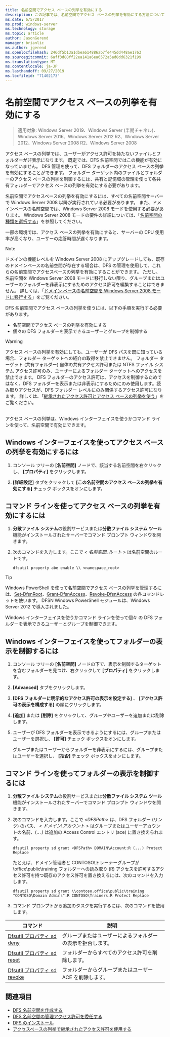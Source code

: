 ```yaml
---
title: 名前空間でアクセス ベースの列挙を有効にする
description: この記事では、名前空間でアクセス ベースの列挙を有効にする方法について説明します。
ms.date: 6/5/2017
ms.prod: windows-server
ms.technology: storage
ms.topic: article
author: JasonGerend
manager: brianlic
ms.author: jgerend
ms.openlocfilehash: 246df5b13a1dbea614886ab7fe445dd448ae1763
ms.sourcegitcommit: 6aff3d88ff22ea141a6ea6572a5ad8dd6321f199
ms.translationtype: MT
ms.contentlocale: ja-JP
ms.lasthandoff: 09/27/2019
ms.locfileid: "71402173"
---
```

# <a name="enable-access-based-enumeration-on-a-namespace"></a>名前空間でアクセス ベースの列挙を有効にする

> 適用対象: Windows Server 2019、Windows Server (半期チャネル)、Windows Server 2016、Windows Server 2012 R2、Windows Server 2012、Windows Server 2008 R2、Windows Server 2008

アクセス ベースの列挙では、ユーザーがアクセス許可を持たないファイルとフォルダーが非表示になります。 既定では、DFS 名前空間ではこの機能が有効になっていません。 DFS 管理を使って、DFS フォルダーのアクセス ベースの列挙を有効にすることができます。 フォルダー ターゲット内のファイルとフォルダーのアクセス ベースの列挙を制御するには、共有と記憶域の管理を使って各共有フォルダーでアクセス ベースの列挙を有効にする必要があります。

名前空間でアクセスベースの列挙を有効にするには、すべての名前空間サーバーで Windows Server 2008 以降が実行されている必要があります。 また、ドメインベースの名前空間では、Windows Server 2008 モードを使用する必要があります。 Windows Server 2008 モードの要件の詳細については、「[名前空間の種類を選択する](choose-a-namespace-type.md)」を参照してください。

一部の環境では、アクセス ベースの列挙を有効にすると、サーバーの CPU 使用率が高くなり、ユーザーの応答時間が遅くなります。

> [!NOTE]
> ドメインの機能レベルを Windows Server 2008 にアップグレードしても、既存のドメインベースの名前空間が存在する場合は、DFS の管理を使用して、これらの名前空間でアクセスベースの列挙を有効にすることができます。 ただし、名前空間を Windows Server 2008 モードに移行しない限り、グループまたはユーザーのフォルダーを非表示にするためのアクセス許可を編集することはできません。 詳しくは、「[ドメイン ベースの名前空間を Windows Server 2008 モードに移行する](migrate-a-domain-based-namespace-to-windows-server-2008-mode.md)」をご覧ください。


DFS 名前空間でアクセス ベースの列挙を使うには、以下の手順を実行する必要があります。

-   名前空間でアクセス ベースの列挙を有効にする
-   個々の DFS フォルダーを表示できるユーザーとグループを制御する


> [!WARNING]
> アクセス ベースの列挙を有効にしても、ユーザーが DFS パスを既に知っている場合、フォルダー ターゲットへの紹介の取得を禁止できません。 フォルダー ターゲット (共有フォルダー) 自体の共有アクセス許可または NTFS ファイル システム アクセス許可のみ、ユーザーによるフォルダー ターゲットへのアクセスを禁止できます。 DFS フォルダーのアクセス許可は、アクセスを制御するためではなく、DFS フォルダーを表示または非表示にするためにのみ使用します。読み取りアクセスが、DFS フォルダー レベルにのみ関係するアクセス許可になります。 詳しくは、「[継承されたアクセス許可とアクセス ベースの列挙を使う](https://technet.microsoft.com/library/dd834874(v=ws.11).aspx)」をご覧ください。

<br />
アクセス ベースの列挙は、Windows インターフェイスを使うかコマンド ラインを使って、名前空間で有効にできます。

## <a name="to-enable-access-based-enumeration-by-using-the-windows-interface"></a>Windows インターフェイスを使ってアクセス ベースの列挙を有効にするには

1.  コンソール ツリーの **[名前空間]** ノードで、該当する名前空間を右クリックし、 **[プロパティ]** をクリックします。

2.  **[詳細設定]** タブをクリックして **[この名前空間のアクセス ベースの列挙を有効にする]** チェック ボックスをオンにします。

## <a name="to-enable-access-based-enumeration-by-using-a-command-line"></a>コマンド ラインを使ってアクセス ベースの列挙を有効にするには

1.  **分散ファイル システム**の役割サービスまたは**分散ファイル システム ツール**機能がインストールされたサーバーでコマンド プロンプト ウィンドウを開きます。

2.  次のコマンドを入力します。ここで *< 名前空間\_ルート >* は名前空間のルートです。

    ```  
    dfsutil property abe enable \\ <namespace_root>
    ```

> [!TIP]
> Windows PowerShell を使って名前空間でアクセス ベースの列挙を管理するには、[Set-DfsnRoot](https://technet.microsoft.com/library/jj884281.aspx)、[Grant-DfsnAccess](https://technet.microsoft.com/library/jj884272.aspx)、[Revoke-DfsnAccess](https://technet.microsoft.com/library/jj884273.aspx) の各コマンドレットを使います。 DFSN Windows PowerShell モジュールは、Windows Server 2012 で導入されました。

Windows インターフェイスを使うかコマンド ラインを使って個々 の DFS フォルダーを表示できるユーザーとグループを制御できます。

## <a name="to-control-folder-visibility-by-using-the-windows-interface"></a>Windows インターフェイスを使ってフォルダーの表示を制御するには

1.  コンソール ツリーの **[名前空間]** ノードの下で、表示を制御するターゲットを含むフォルダーを見つけ、右クリックして **[プロパティ]** をクリックします。

2.  **[Advanced]** タブをクリックします。

3.  **[DFS フォルダーに明示的なアクセス許可の表示を設定する]** 、 **[アクセス許可の表示を構成する]** の順にクリックします。

4.  **[追加]** または **[削除]** をクリックして、グループやユーザーを追加または削除します。

5.  ユーザーが DFS フォルダーを表示できるようにするには、グループまたはユーザーを選択し、 **[許可]** チェック ボックスをオンにします。

    グループまたはユーザーからフォルダーを非表示にするには、グループまたはユーザーを選択し、 **[拒否]** チェック ボックスをオンにします。

## <a name="to-control-folder-visibility-by-using-a-command-line"></a>コマンド ラインを使ってフォルダーの表示を制御するには

1. **分散ファイル システム**の役割サービスまたは**分散ファイル システム ツール**機能がインストールされたサーバーでコマンド プロンプト ウィンドウを開きます。

2. 次のコマンドを入力します。ここで *&lt;DFSPath&gt;* は、DFS フォルダー (リンク) のパス、 *< ドメイン\\アカウント >* はグループまたはユーザーアカウントの名前、(.. *.)* は追加の Access Control エントリ (ace) に置き換えられます。

   ```
   dfsutil property sd grant <DFSPath> DOMAIN\Account:R (...) Protect Replace
   ```

   たとえば、ドメイン管理者と CONTOSO\\トレーナーグループが \\office\public\training フォルダーへの読み取り (R) アクセスを許可するアクセス許可を持つ既存のアクセス許可を置き換えるには、次のコマンドを入力します。

   ```
   dfsutil property sd grant \\contoso.office\public\training "CONTOSO\Domain Admins":R CONTOSO\Trainers:R Protect Replace 
   ```

3. コマンド プロンプトから追加のタスクを実行するには、次のコマンドを使用します。


| コマンド | 説明 |
|---|---|
|[Dfsutil プロパティ sd deny](https://msdn.microsoft.com/library/dd759150(v=ws.11).aspx)|グループまたはユーザーによるフォルダーの表示を拒否します。|
|[Dfsutil プロパティ sd reset](https://msdn.microsoft.com/library/dd759150(v=ws.11).aspx) |フォルダーからすべてのアクセス許可を削除します。|
|[Dfsutil プロパティ sd revoke](https://msdn.microsoft.com/library/dd759150(v=ws.11).aspx)| フォルダーからグループまたはユーザー ACE を削除します。 |

## <a name="see-also"></a>関連項目

-   [DFS 名前空間を作成する](create-a-dfs-namespace.md)
-   [DFS 名前空間の管理アクセス許可を委任する](delegate-management-permissions-for-dfs-namespaces.md)
-   [DFS のインストール](https://technet.microsoft.com/library/cc731089(v=ws.11).aspx)
-   [アクセスベースの列挙で継承されたアクセス許可を使用する](using-inherited-permissions-with-access-based-enumeration.md)